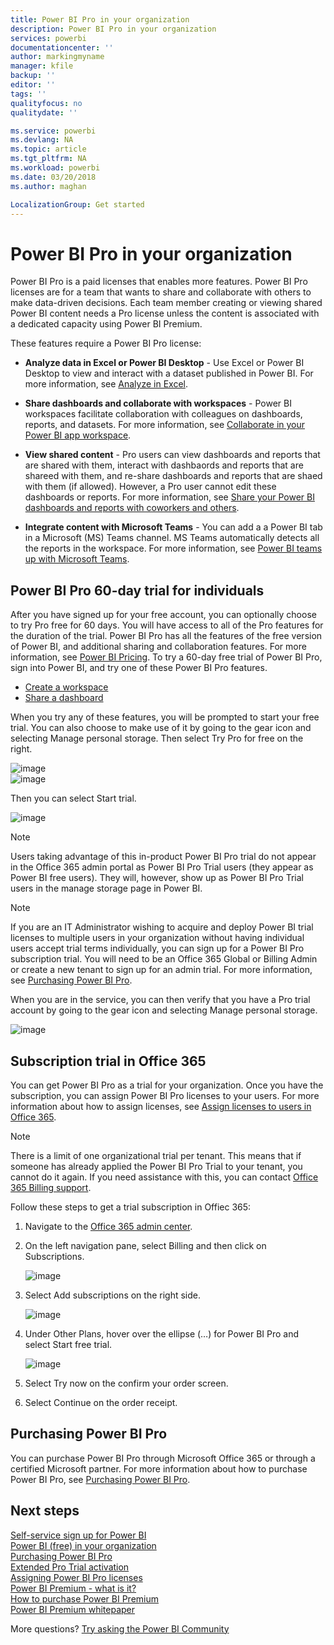 ```yaml
---
title: Power BI Pro in your organization 
description: Power BI Pro in your organization 
services: powerbi
documentationcenter: ''
author: markingmyname
manager: kfile
backup: ''
editor: ''
tags: ''
qualityfocus: no
qualitydate: ''

ms.service: powerbi
ms.devlang: NA
ms.topic: article
ms.tgt_pltfrm: NA
ms.workload: powerbi
ms.date: 03/20/2018
ms.author: maghan

LocalizationGroup: Get started
---
```

# Power BI Pro in your organization

Power BI Pro is a paid licenses that enables more features. Power BI Pro licenses are for a team that wants to share and collaborate with others to make data-driven decisions.  Each team member creating or viewing shared Power BI content needs a Pro license unless the content is associated with a dedicated capacity using Power BI Premium.

These features require a Power BI Pro license:

* **Analyze data in Excel or Power BI Desktop** - Use Excel or Power BI Desktop to view and interact with a dataset published in Power BI. For more information, see [Analyze in Excel](service-analyze-in-excel.md).

* **Share dashboards and collaborate with workspaces** - Power BI workspaces facilitate collaboration with colleagues on dashboards, reports, and datasets. For more information, see [Collaborate in your Power BI app workspace](service-collaborate-power-bi-workspace.md).

* **View shared content** - Pro users can view dashboards and reports that are shared with them, interact with dashbaords and reports that are shareed with them, and re-share dashboards and reports that are shaed with them (if allowed). However, a Pro user cannot edit these dashboards or reports. For more information, see [Share your Power BI dashboards and reports with coworkers and others](service-share-dashboards.md).

* **Integrate content with Microsoft Teams** - You can add a a Power BI tab in a Microsoft (MS) Teams channel. MS Teams automatically detects all the reports in the workspace. For more information, see [Power BI teams up with Microsoft Teams](https://powerbi.microsoft.com/en-us/blog/power-bi-teams-up-with-microsoft-teams/). 

## Power BI Pro 60-day trial for individuals

After you have signed up for your free account, you can optionally choose to try Pro free for 60 days. You will have access to all of the Pro features for the duration of the trial. Power BI Pro has all the features of the free version of Power BI, and additional sharing and collaboration features. For more information, see [Power BI Pricing](https://powerbi.microsoft.com/en-us/pricing/). To try a 60-day free trial of Power BI Pro, sign into Power BI, and try one of these Power BI Pro features.

* [Create a workspace](service-create-distribute-apps.md)
* [Share a dashboard](service-share-dashboards.md)

When you try any of these features, you will be prompted to start your free trial. You can also choose to make use of it by going to the gear icon and selecting Manage personal storage. Then select Try Pro for free on the right.

   ![image](media/service-power-bi-pro-in-your-organization/service-power-bi-pro-in-your-organization-01.png)
   </br>
   ![image](media/service-power-bi-pro-in-your-organization/service-power-bi-pro-in-your-organization-02.png)

Then you can select Start trial.

   ![image](media/service-power-bi-pro-in-your-organization/service-power-bi-pro-in-your-organization-03.png)

> [!NOTE]
> Users taking advantage of this in-product Power BI Pro trial do not appear in the Office 365 admin portal as Power BI Pro Trial users (they appear as Power BI free users). They will, however, show up as Power BI Pro Trial users in the manage storage page in Power BI.
>

> [!NOTE]
> If you are an IT Administrator wishing to acquire and deploy Power BI trial licenses to multiple users in your organization without having individual users accept trial terms individually, you can sign up for a Power BI Pro subscription trial. You will need to be an Office 365 Global or Billing Admin or create a new tenant to sign up for an admin trial. For more information, see [Purchasing Power BI Pro](service-admin-purchasing-power-bi-pro.md).
>

When you are in the service, you can then verify that you have a Pro trial account by going to the gear icon and selecting Manage personal storage.

   ![image](media/service-power-bi-pro-in-your-organization/service-power-bi-pro-in-your-organization-04.png)

## Subscription trial in Office 365

You can get Power BI Pro as a trial for your organization. Once you have the subscription, you can assign Power BI Pro licenses to your users. For more information about how to assign licenses, see [Assign licenses to users in Office 365](https://support.office.com/en-us/article/assign-licenses-to-users-in-office-365-for-business-997596b5-4173-4627-b915-36abac6786dc?ui=en-US&rs=en-US&ad=US).

> [!NOTE]
> There is a limit of one organizational trial per tenant. This means that if someone has already applied the Power BI Pro Trial to your tenant, you cannot do it again. If you need assistance with this, you can contact [Office 365 Billing support](https://support.office.microsoft.com/en-us/article/contact-support-for-business-products-admin-help-32a17ca7-6fa0-4870-8a8d-e25ba4ccfd4b?CorrelationId=552bbf37-214f-4202-80cb-b94240dcd671&ui=en-US&rs=en-US&ad=US).
>

Follow these steps to get a trial subscription in Offiec 365:

1. Navigate to the [Office 365 admin center](https://portal.office.com/adminportal/home#/homepage).
2. On the left navigation pane, select Billing and then click on Subscriptions.

   ![image](media/service-power-bi-pro-in-your-organization/service-power-bi-pro-in-your-organization-05.png)

3. Select Add subscriptions on the right side.

   ![image](media/service-power-bi-pro-in-your-organization/service-power-bi-pro-in-your-organization-06.png)

4. Under Other Plans, hover over the ellipse (…) for Power BI Pro and select Start free trial.

   ![image](media/service-power-bi-pro-in-your-organization/service-power-bi-pro-in-your-organization-07.png) 

5. Select Try now on the confirm your order screen.
6. Select Continue on the order receipt.

## Purchasing Power BI Pro

You can purchase Power BI Pro through Microsoft Office 365 or through a certified Microsoft partner. For more information about how to purchase Power BI Pro, see [Purchasing Power BI Pro](service-admin-purchasing-power-bi-pro.md).

## Next steps
[Self-service sign up for Power BI](service-admin-signing-up-for-power-bi-with-a-new-office-365-trial.md)
<br/>
[Power BI (free) in your organization](service-admin-service-free-in-your-organization.md)
<br/>
[Purchasing Power BI Pro](service-admin-purchasing-power-bi-pro.md)
<br/>
[Extended Pro Trial activation](service-extended-pro-trial.md)
<br/>
[Assigning Power BI Pro licenses](service-assigning-power-bi-pro-licenses.md)
<br/>
[Power BI Premium - what is it?](service-admin-premium-manage.md)
<br/>
[How to purchase Power BI Premium](service-admin-premium-purchase.md)
<br/>
[Power BI Premium whitepaper](https://aka.ms/pbipremiumwhitepaper)

More questions? [Try asking the Power BI Community](https://community.powerbi.com/)
